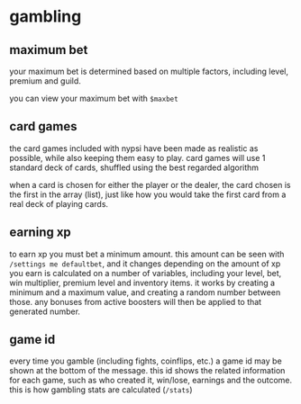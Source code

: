# gambling

## maximum bet

your maximum bet is determined based on multiple factors, including level, premium and guild.

you can view your maximum bet with `$maxbet`

## card games

the card games included with nypsi have been made as realistic as possible, while also keeping them easy to play. card games will use 1 standard deck of cards, shuffled using the best regarded algorithm

when a card is chosen for either the player or the dealer, the card chosen is the first in the array (list), just like how you would take the first card from a real deck of playing cards.

## earning xp

to earn xp you must bet a minimum amount. this amount can be seen with `/settings me defaultbet`, and it changes depending on the amount of xp you earn is calculated on a number of variables, including your level, bet, win multiplier, premium level and inventory items. it works by creating a minimum and a maximum value, and creating a random number between those. any bonuses from active boosters will then be applied to that generated number.

## game id

every time you gamble (including fights, coinflips, etc.) a game id may be shown at the bottom of the message. this id shows the related information for each game, such as who created it, win/lose, earnings and the outcome. this is how gambling stats are calculated (`/stats`)
